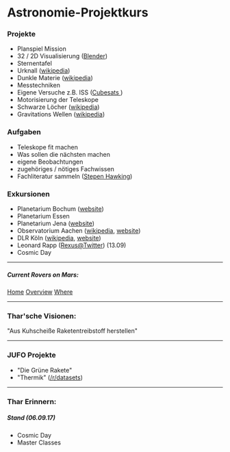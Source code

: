 # Astronomie-Projektkurs

### Projekte
- Planspiel Mission
- 32 / 2D Visualisierung ([Blender](https://www.blender.org))
- Sternentafel
- Urknall ([wikipedia](https://de.wikipedia.org/wiki/Urknall))
- Dunkle Materie ([wikipedia](https://de.wikipedia.org/wiki/Dunkle_Materie))
- Messtechniken
- Eigene Versuche z.B. ISS ([Cubesats ](https://en.wikipedia.org/wiki/CubeSat))
- Motorisierung der Teleskope
- Schwarze Löcher ([wikipedia](https://de.wikipedia.org/wiki/Schwarzes_Loch))
- Gravitations Wellen ([wikipedia](https://de.wikipedia.org/wiki/Gravitationswelle))

### Aufgaben
- Teleskope fit machen
- Was sollen die nächsten machen
- eigene Beobachtungen
- zugehöriges / nötiges Fachwissen
- Fachliteratur sammeln ([Stepen Hawking](http://www.hawking.org.uk/books.html))

### Exkursionen
- Planetarium Bochum ([website](http://www.planetarium-bochum.de/))
- Planetarium Essen
- Planetarium Jena ([website](http://www.planetarium-jena.de/))
- Observatorium Aachen ([wikipedia](https://de.wikipedia.org/wiki/Volkssternwarte_Aachen), [website](https://www.sternwarte-aachen.de/))
- DLR Köln ([wikipedia](https://en.wikipedia.org/wiki/German_Aerospace_Center), [website](http://www.dlr.de/dlr/en/desktopdefault.aspx/tabid-10258/))
- Leonard Rapp ([Rexus@Twitter](https://twitter.com/viper_rexus)) (13.09)
- Cosmic Day

---

##### Current Rovers on Mars:

[Home](https://mars.nasa.gov/mer/home/)
[Overview](https://mars.nasa.gov/mer/overview/)
[Where](https://mars.nasa.gov/mer/mission/traverse_maps.html)

---

### Thar'sche Visionen:

"Aus Kuhscheiße Raketentreibstoff herstellen"

---

### JUFO Projekte

- "Die Grüne Rakete"
- "Thermik" ([/r/datasets](https://www.reddit.com/r/datasets/))

---

### Thar Erinnern:

##### Stand (06.09.17)

- Cosmic Day
- Master Classes
